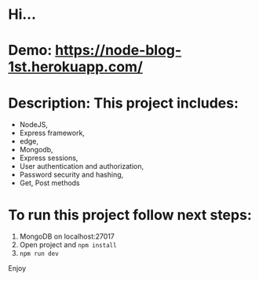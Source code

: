 # Hi...

# Demo: https://node-blog-1st.herokuapp.com/

# Description: This project includes:
- NodeJS,
- Express framework,
- edge,
- Mongodb,
- Express sessions,
- User authentication and authorization,
- Password security and hashing,
- Get, Post methods

# To run this project follow next steps:

1. MongoDB on localhost:27017
2. Open project and `npm install`
3. `npm run dev`

Enjoy
